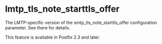# lmtp_tls_note_starttls_offer 

 The LMTP-specific version of the smtp_tls_note_starttls_offer
configuration parameter.  See there for details. 

 This feature is available in Postfix 2.3 and later. 


